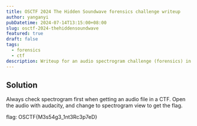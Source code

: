 ```yaml
---
title: OSCTF 2024 The Hidden Soundwave forensics challenge writeup
author: yanganyi
pubDatetime: 2024-07-14T13:15:00+08:00
slug: osctf-2024-thehiddensoundwave
featured: true
draft: false
tags:
  - forensics
  - ctf
description: Writeup for an audio spectrogram challenge (forensics) in OSCTF 2024
---
```



## Solution

Always check spectrogram first when getting an audio file in a CTF. Open the audio with audacity, and change to spectrogram view to get the flag.

flag:  OSCTF{M3s54g3_1nt3Rc3p7eD}